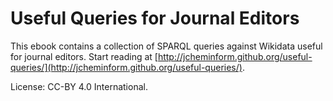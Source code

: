 # Useful Queries for Journal Editors

This ebook contains a collection of SPARQL queries against
Wikidata useful for journal editors. Start reading
at [http://jcheminform.github.org/useful-queries/](http://jcheminform.github.org/useful-queries/).

License: CC-BY 4.0 International.
